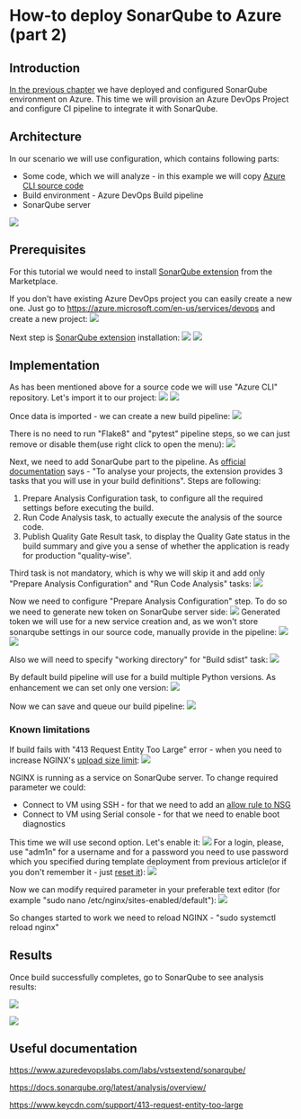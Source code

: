 # How-to deploy SonarQube to Azure (part 2)

## Introduction

[In the previous chapter](/sonarqube-00/README.md) we have deployed and configured SonarQube environment on Azure. This time we will provision an Azure DevOps Project and configure CI pipeline to integrate it with SonarQube.


## Architecture
In our scenario we will use configuration, which contains following parts:

* Some code, which we will analyze - in this example we will copy [Azure CLI source code](https://github.com/Azure/azure-cli)
* Build environment - Azure DevOps Build pipeline
* SonarQube server

![](/images/sonarqube-101/build_pipeline.png)

## Prerequisites
For this tutorial we would need to install [SonarQube extension](https://marketplace.visualstudio.com/items?itemName=SonarSource.sonarqube) from the Marketplace.

If you don't have existing Azure DevOps project you can easily create a new one. Just go to https://azure.microsoft.com/en-us/services/devops and create a new project:
![](/images/sonarqube-101/devops_first_project.png)

Next step is [SonarQube extension](https://marketplace.visualstudio.com/items?itemName=SonarSource.sonarqube) installation:
![](/images/sonarqube-101/sonar_marketplace.png)
![](/images/sonarqube-101/sonar_marketplace_succeed.png)

## Implementation

As has been mentioned above for a source code we will use "Azure CLI" repository. Let's import it to our project: 
![](/images/sonarqube-101/devops_import_repo.png)
![](/images/sonarqube-101/devops_import_repo_result.png)

Once data is imported - we can create a new build pipeline:
![](/images/sonarqube-101/new_pipeline.png)

There is no need to run "Flake8" and "pytest" pipeline steps, so we can just remove or disable them(use right click to open the menu): 
![](/images/sonarqube-101/pipeline_cleanup.png)

Next, we need to add SonarQube part to the pipeline. As [official documentation](https://docs.sonarqube.org/display/SCAN/Analyzing+with+SonarQube+Extension+for+VSTS-TFS) says - "To analyse your projects, the extension provides 3 tasks that you will use in your build definitions". Steps are following:
1. Prepare Analysis Configuration task, to configure all the required settings before executing the build. 
1. Run Code Analysis task, to actually execute the analysis of the source code. 
1. Publish Quality Gate Result task, to display the Quality Gate status in the build summary and give you a sense of whether the application is ready for production "quality-wise". 

Third task is not mandatory, which is why we will skip it and add only "Prepare Analysis Configuration" and "Run Code Analysis" tasks:
![](/images/sonarqube-101/add_sonar_to_pipeline.png)

Now we need to configure "Prepare Analysis Configuration" step. To do so we need to generate new token on SonarQube server side:
![](/images/sonarqube-101/new_sonar_token.png)
Generated token we will use for a new service creation and, as we won't store sonarqube settings in our source code, manually provide in the pipeline:
![](/images/sonarqube-101/devops_new_service.png)
![](/images/sonarqube-101/pipeline_config_1.png)

Also we will need to specify "working directory" for "Build sdist" task:
![](/images/sonarqube-101/pipeline_config_2.png)

By default build pipeline will use for a build multiple Python versions. As enhancement we can set only one version: 
![](/images/sonarqube-101/specify_pipeline_variable.png)

Now we can save and queue our build pipeline: 
![](/images/sonarqube-101/run_a_pipeline.png)

### Known limitations

If build fails with "413 Request Entity Too Large" error - when you need to increase NGINX's [upload size limit](http://nginx.org/en/docs/http/ngx_http_core_module.html#client_max_body_size):
![](/images/sonarqube-101/sonar_error.png)

NGINX is running as a service on SonarQube server. To change required parameter we could:
* Connect to VM using SSH - for that we need to add an [allow rule to NSG](https://docs.microsoft.com/en-us/azure/virtual-machines/windows/nsg-quickstart-portal#create-an-inbound-security-rule)
* Connect to VM using Serial console - for that we need to enable boot diagnostics

This time we will use second option. Let's enable it:
![](/images/sonarqube-101/serial_console_enable.png)
For a login, please, use "adm1n" for a username and for a password you need to use password which you specified during template deployment from previous article(or if you don't remember it - just [reset it](https://docs.microsoft.com/en-us/azure/virtual-machines/extensions/vmaccess#reset-password)):
![](/images/sonarqube-101/serial_login.png)

Now we can modify required parameter in your preferable text editor (for example "sudo nano /etc/nginx/sites-enabled/default"): 
![](/images/sonarqube-101/add_client_max_param.png)

So changes started to work we need to reload NGINX - "sudo systemctl reload nginx"

## Results

Once build successfully completes, go to SonarQube to see analysis results:

![](/images/sonarqube-101/pipeline_run_result.png)

![](/images/sonarqube-101/sonarqube_azure_results.png)

## Useful documentation

https://www.azuredevopslabs.com/labs/vstsextend/sonarqube/

https://docs.sonarqube.org/latest/analysis/overview/

https://www.keycdn.com/support/413-request-entity-too-large
